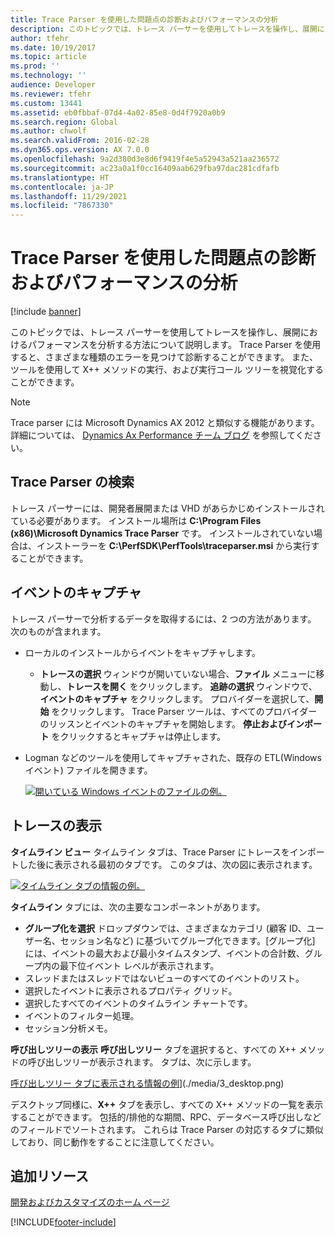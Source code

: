 ```yaml
---
title: Trace Parser を使用した問題点の診断およびパフォーマンスの分析
description: このトピックでは、トレース パーサーを使用してトレースを操作し、展開におけるパフォーマンスを分析する方法について説明します。
author: tfehr
ms.date: 10/19/2017
ms.topic: article
ms.prod: ''
ms.technology: ''
audience: Developer
ms.reviewer: tfehr
ms.custom: 13441
ms.assetid: eb0fbbaf-07d4-4a02-85e8-0d4f7920a0b9
ms.search.region: Global
ms.author: chwolf
ms.search.validFrom: 2016-02-28
ms.dyn365.ops.version: AX 7.0.0
ms.openlocfilehash: 9a2d380d3e8d6f9419f4e5a52943a521aa236572
ms.sourcegitcommit: ac23a0a1f0cc16409aab629fba97dac281cdfafb
ms.translationtype: HT
ms.contentlocale: ja-JP
ms.lasthandoff: 11/29/2021
ms.locfileid: "7867330"
---
```

# <a name="diagnose-issues-and-analyze-performance-by-using-trace-parser"></a>Trace Parser を使用した問題点の診断およびパフォーマンスの分析

[!include [banner](../includes/banner.md)]

このトピックでは、トレース パーサーを使用してトレースを操作し、展開におけるパフォーマンスを分析する方法について説明します。 Trace Parser を使用すると、さまざまな種類のエラーを見つけて診断することができます。 また、ツールを使用して X++ メソッドの実行、および実行コール ツリーを視覚化することができます。

> [!NOTE]
> Trace parser には Microsoft Dynamics AX 2012 と類似する機能があります。 詳細については、 [Dynamics Ax Performance チーム ブログ](/archive/blogs/axperf/) を参照してください。

## <a name="finding-the-trace-parser"></a>Trace Parser の検索
トレース パーサーには、開発者展開または VHD があらかじめインストールされている必要があります。 インストール場所は **C:\\Program Files (x86)\\Microsoft Dynamics Trace Parser** です。 インストールされていない場合は、インストーラーを **C:\\PerfSDK\\PerfTools\\traceparser.msi** から実行することができます。

## <a name="capturing-events"></a>イベントのキャプチャ
トレース パーサーで分析するデータを取得するには、2 つの方法があります。 次のものが含まれます。

-   ローカルのインストールからイベントをキャプチャします。
    -   **トレースの選択** ウィンドウが開いていない場合、**ファイル** メニューに移動し、**トレースを開く** をクリックします。 **追跡の選択** ウィンドウで、**イベントのキャプチャ** をクリックします。 プロバイダーを選択して、**開始** をクリックします。 Trace Parser ツールは、すべてのプロバイダーのリッスンとイベントのキャプチャを開始します。 **停止およびインポート** をクリックするとキャプチャは停止します。
-   Logman などのツールを使用してキャプチャされた、既存の ETL(Windows イベント) ファイルを開きます。 

    [![開いている Windows イベントのファイルの例。](./media/1_desktop.png)](./media/1_desktop.png)

## <a name="viewing-traces"></a>トレースの表示
**タイムライン ビュー** タイムライン タブは、Trace Parser にトレースをインポートした後に表示される最初のタブです。 このタブは、次の図に表示されます。 

[![タイムライン タブの情報の例。](./media/2_desktop.png)](./media/2_desktop.png) 

**タイムライン** タブには、次の主要なコンポーネントがあります。

-   **グループ化を選択** ドロップダウンでは、さまざまなカテゴリ (顧客 ID、ユーザー名、セッション名など) に基づいてグループ化できます。[グループ化] には、イベントの最大および最小タイムスタンプ、イベントの合計数、グループ内の最下位イベント レベルが表示されます。
-   スレッドまたはスレッドではないビューのすべてのイベントのリスト。
-   選択したイベントに表示されるプロパティ グリッド。
-   選択したすべてのイベントのタイムライン チャートです。
-   イベントのフィルター処理。
-   セッション分析メモ。

**呼び出しツリーの表示** **呼び出しツリー** タブを選択すると、すべての X++ メソッドの呼び出しツリーが表示されます。 タブは、次に示します。 

[呼び出しツリー タブに表示される情報の例](./media/3_desktop.png)](./media/3_desktop.png) 

デスクトップ同様に、**X++** タブを表示し、すべての X++ メソッドの一覧を表示することができます。 包括的/排他的な期間、RPC、データベース呼び出しなどのフィールドでソートされます。 これらは Trace Parser の対応するタブに類似しており、同じ動作をすることに注意してください。

## <a name="additional-resources"></a>追加リソース

[開発およびカスタマイズのホーム ページ](../dev-tools/developer-home-page.md)





[!INCLUDE[footer-include](../../../includes/footer-banner.md)]
